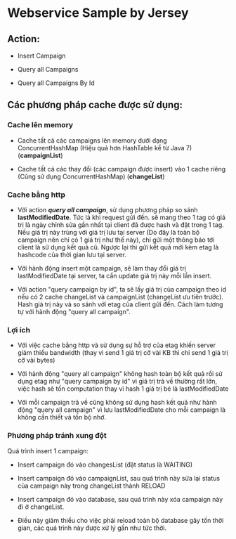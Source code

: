 # Webservice Sample by Jersey

## Action:

  - Insert Campaign

  - Query all Campaigns

  - Query all Campaigns By Id

## Các phương pháp cache được sử dụng:

### Cache lên memory

  - Cache tất cả các campaigns lên memory dưới dạng ConcurrentHashMap (Hiệu quả hơn HashTable kể từ Java 7) (**campaignList**)

  - Cache tất cả các thay đổi (các campaign được insert) vào 1 cache riêng (Cũng sử dụng ConcurrentHashMap) (**changeList**)

### Cache bằng http

  - Với action ***query all campaign***, sử dụng phương pháp so sánh **lastModifiedDate**. Tức là khi request gửi đến.
  sẽ mang theo 1 tag có giá trị là ngày chỉnh sửa gần nhất tại client đã được hash và đặt trong 1 tag. Nếu giá trị này trùng với giá trị lưu tại server (Do đây là toàn bộ campaign nên chỉ có 1 giá trị như thế này), chỉ gửi một thông báo tới client là sử dụng kết quả cũ. Ngược lại thì gửi kết quả mới kèm etag là hashcode của thời gian lưu tại server.

  - Với hành động insert một campaign, sẽ làm thay đổi giá trị lastModifiedDate tại server, ta cần update giá trị này mỗi lần insert.

  - Với action "query campaign by id", ta sẽ lấy giá trị của campaign theo id nếu có 2 cache changeList và campaignList (changeList ưu tiên trước). Hash giá trị này và so sánh với etag của client gửi đến. Cách làm tương tự với hành động
  "query all campaign".

### Lợi ích

  - Với việc cache bằng http và sử dụng sự hỗ trợ của etag khiến server giảm thiểu bandwidth (thay vì send 1 giá trị cỡ vài KB thì chỉ send 1 giá trị cỡ vài bytes)

  - Với hành động "query all campaign" không hash toàn bộ kết quả rồi sử dụng etag như "query campaign by id" vì giá trị trả về thường rất lớn, việc hash sẽ tốn computation thay vì hash 1 giá trị bé là lastModifiedDate

  - Với mỗi campaign trả về cũng không sử dụng hash kết quả như hành động "query all campaign" vì lưu lastModifiedDate cho mỗi campaign là không cần thiết và tốn bộ nhớ.

### Phương pháp tránh xung đột

Quá trình insert 1 campaign:

  - Insert campaign đó vào changesList (đặt status là WAITING)

  - Insert campaign đó vào campaignList, sau quá trình này sửa lại status của campaign này trong changeList thành RELOAD

  - Insert campaign đó vào database, sau quá trình này xóa campaign này đi ở changeList.

  - Điều này giảm thiểu cho việc phải reload toàn bộ database gây tốn thời gian, các quá trình này được xử lý gần như tức thời.
